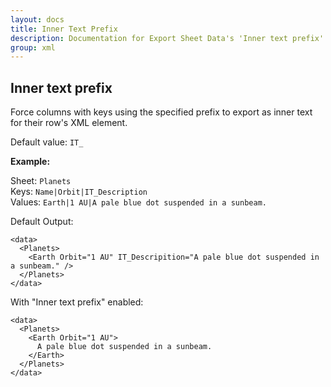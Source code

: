 ```yaml
---
layout: docs
title: Inner Text Prefix
description: Documentation for Export Sheet Data's 'Inner text prefix' option.
group: xml
---
```


Inner text prefix
-----------------
Force columns with keys using the specified prefix to export as inner text for their row's XML element.

Default value: `IT_`

<b>Example:</b>

Sheet: `Planets`<br>
Keys: `Name|Orbit|IT_Description`<br>
Values: `Earth|1 AU|A pale blue dot suspended in a sunbeam.`

Default Output:
```
<data>
  <Planets>
    <Earth Orbit="1 AU" IT_Descripition="A pale blue dot suspended in a sunbeam." />
  </Planets>
</data>
```

With "Inner text prefix" enabled:
```
<data>
  <Planets>
    <Earth Orbit="1 AU">
      A pale blue dot suspended in a sunbeam.
    </Earth>
  </Planets>
</data>
```

